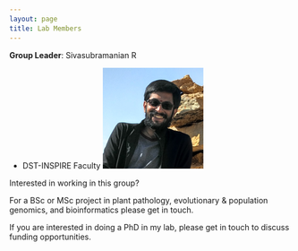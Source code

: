 ```yaml
---
layout: page
title: Lab Members
---
```



**Group Leader**: Sivasubramanian R          
* DST-INSPIRE Faculty           ![](/img/photo.png)



Interested in working in this group?

For a BSc or MSc project in plant pathology, evolutionary & population genomics, and bioinformatics please get in touch.

If you are interested in doing a PhD in my lab, please get in touch to discuss funding opportunities.
